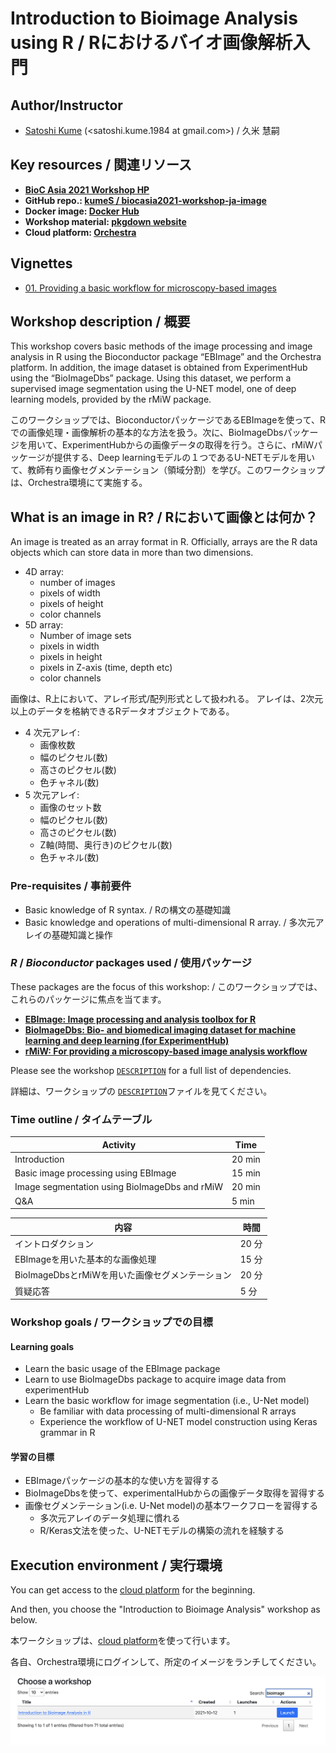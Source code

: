 # Introduction to Bioimage Analysis using R / Rにおけるバイオ画像解析入門

## Author/Instructor

-   [Satoshi Kume](https://kumes.github.io/skume-Biography/skume-Biography.html) (<satoshi.kume.1984 at gmail.com>) / 久米 慧嗣

## Key resources / 関連リソース

- **[BioC Asia 2021 Workshop HP](https://biocasia2021.bioconductor.org/workshops/)**
- **GitHub repo.: [kumeS / biocasia2021-workshop-ja-image](https://github.com/kumeS/biocasia2021-workshop-ja-image)**
- **Docker image: [Docker Hub](https://hub.docker.com/repository/docker/skume/biocasia2021-workshop-ja-image)**
- **Workshop material: [pkgdown website](https://kumes.github.io/biocasia2021-workshop-ja-image/)**
- **Cloud platform: [Orchestra](http://app.orchestra.cancerdatasci.org/1)**

## Vignettes 

- [01. Providing a basic workflow for microscopy-based images](https://kumes.github.io/rMiW/vignettes/rMiW_01_Basic_eval.html)

## Workshop description / 概要

This workshop covers basic methods of the image processing and image analysis in R using the Bioconductor package “EBImage” and the Orchestra platform. In addition, the image dataset is obtained from ExperimentHub using the “BioImageDbs” package. Using this dataset, we perform a supervised image segmentation using the U-NET model, one of deep learning models, provided by the rMiW package.

このワークショップでは、BioconductorパッケージであるEBImageを使って、Rでの画像処理・画像解析の基本的な方法を扱う。次に、BioImageDbsパッケージを用いて、ExperimentHubからの画像データの取得を行う。さらに、rMiWパッケージが提供する、Deep learningモデルの１つであるU-NETモデルを用いて、教師有り画像セグメンテーション（領域分割）を学び。このワークショップは、Orchestra環境にて実施する。

## What is an image in R? / Rにおいて画像とは何か？

An image is treated as an array format in R.
Officially, arrays are the R data objects which can store data in more than two dimensions.
- 4D array: 
  - number of images
  - pixels of width
  - pixels of height
  - color channels
- 5D array: 
  - Number of image sets
  - pixels in width
  - pixels in height
  - pixels in Z-axis (time, depth etc)
  - color channels

画像は、R上において、アレイ形式/配列形式として扱われる。
アレイは、2次元以上のデータを格納できるRデータオブジェクトである。
- 4 次元アレイ: 
  - 画像枚数
  - 幅のピクセル(数)
  - 高さのピクセル(数)
  - 色チャネル(数)
- 5 次元アレイ: 
  - 画像のセット数
  - 幅のピクセル(数)
  - 高さのピクセル(数)
  - Z軸(時間、奥行き)のピクセル(数)
  - 色チャネル(数)

### Pre-requisites / 事前要件

- Basic knowledge of R syntax. / Rの構文の基礎知識
- Basic knowledge and operations of multi-dimensional R array. / 多次元アレイの基礎知識と操作

### *R* / *Bioconductor* packages used / 使用パッケージ

These packages are the focus of this workshop: / このワークショップでは、これらのパッケージに焦点を当てます。

-   **[EBImage: Image processing and analysis toolbox for R](https://bioconductor.org/packages/release/bioc/html/EBImage.html)**
-   **[BioImageDbs: Bio- and biomedical imaging dataset for machine learning and deep learning (for ExperimentHub)](https://bioconductor.org/packages/release/data/experiment/html/BioImageDbs.html)**
-   **[rMiW: For providing a microscopy-based image analysis workflow](https://github.com/kumeS/rMiW)**

Please see the workshop
[`DESCRIPTION`](https://github.com/kumeS/biocasia2021-workshop-ja-image/blob/master/DESCRIPTION)
for a full list of dependencies. 

詳細は、ワークショップの
[`DESCRIPTION`](https://github.com/kumeS/biocasia2021-workshop-ja-image/blob/master/DESCRIPTION)ファイルを見てください。

### Time outline / タイムテーブル

| Activity                                       | Time   |
|------------------------------------------------|--------|
| Introduction                                   | 20 min |
| Basic image processing using EBImage           | 15 min |
| Image segmentation using BioImageDbs and rMiW  | 20 min |
| Q&A                                            |  5 min |


| 内容                                            |  時間  |
|-------------------------------------------------|--------|
| イントロダクション                              |  20 分 |
| EBImageを用いた基本的な画像処理                 |  15 分 |
| BioImageDbsとrMiWを用いた画像セグメンテーション |  20 分 |
| 質疑応答                                        |   5 分 |

### Workshop goals / ワークショップでの目標 

#### Learning goals

- Learn the basic usage of the EBImage package
- Learn to use BioImageDbs package to acquire image data from experimentHub
- Learn the basic workflow for image segmentation (i.e., U-Net model)
  - Be familiar with data processing of multi-dimensional R arrays
  - Experience the workflow of U-NET model construction using Keras grammar in R

#### 学習の目標

- EBImageパッケージの基本的な使い方を習得する
- BioImageDbsを使って、experimentalHubからの画像データ取得を習得する
- 画像セグメンテーション(i.e. U-Net model)の基本ワークフローを習得する
  - 多次元アレイのデータ処理に慣れる
  - R/Keras文法を使った、U-NETモデルの構築の流れを経験する

## Execution environment / 実行環境

You can get access to the [cloud platform](http://app.orchestra.cancerdatasci.org/1) for the beginning.

And then, you choose the "Introduction to Bioimage Analysis" workshop as below.

本ワークショップは、[cloud platform](http://app.orchestra.cancerdatasci.org/1)を使って行います。

各自、Orchestra環境にログインして、所定のイメージをランチしてください。

![cloud](inst/images/pic.png)


